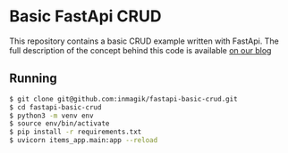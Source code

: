 # Basic FastApi CRUD

This repository contains a basic CRUD example written with FastApi. The full description of the concept behind this code is available [on our blog](https://inmagik.com/en/blog/fastapi-basic-crud)

## Running

```sh
$ git clone git@github.com:inmagik/fastapi-basic-crud.git
$ cd fastapi-basic-crud
$ python3 -m venv env
$ source env/bin/activate
$ pip install -r requirements.txt
$ uvicorn items_app.main:app --reload
```